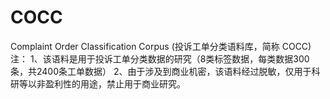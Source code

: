 # COCC   
Complaint Order Classification Corpus (投诉工单分类语料库，简称 COCC)
注：
  1、该语料是用于投诉工单分类数据的研究（8类标签数据，每类数据300条，共2400条工单数据）
  2、由于涉及到商业机密，该语料经过脱敏，仅用于科研等以非盈利性的用途，禁止用于商业研究。
